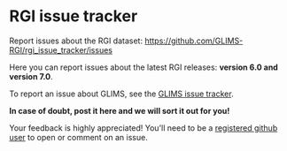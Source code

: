 # RGI issue tracker

Report issues about the RGI dataset: https://github.com/GLIMS-RGI/rgi_issue_tracker/issues 

Here you can report issues about the latest RGI releases: **version 6.0 and version 7.0**. 

To report an issue about GLIMS, see the [GLIMS issue tracker](https://github.com/GLIMS-RGI/glims_issue_tracker). 

**In case of doubt, post it here and we will sort it out for you!**

Your feedback is highly appreciated! You'll need to be a [registered github user](https://github.com) to open or comment on an issue.

